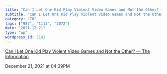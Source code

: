 ```yaml
---
title: "Can I Let One Kid Play Violent Video Games and Not the Other? — The Information"
subtitle: "Can I Let One Kid Play Violent Video Games and Not the Other? — The Information"
category: "78"
tags: ["987", "1113", "2072"]
date: "2021-12-21"
type: "wp"
wordpress_id: 3141
---
```

[ Can I Let One Kid Play Violent Video Games and Not the Other? — The Information](https://www.theinformation.com/articles/can-i-let-one-kid-play-violent-video-games-and-not-the-other?utm_source=ti_app&rc=8k2d3p)
 
December 21, 2021 at 04:39PM